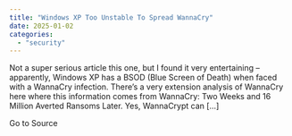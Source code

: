```yaml
---
title: "Windows XP Too Unstable To Spread WannaCry"
date: 2025-01-02
categories: 
  - "security"
---
```


Not a super serious article this one, but I found it very entertaining – apparently, Windows XP has a BSOD (Blue Screen of Death) when faced with a WannaCry infection. There’s a very extension analysis of WannaCry here where this information comes from WannaCry: Two Weeks and 16 Million Averted Ransoms Later. Yes, WannaCrypt can \[…\]

Go to Source
